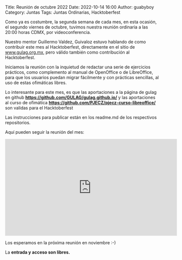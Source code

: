 Title: Reunión de octubre 2022
Date: 2022-10-14 16:00
Author: guabyboy
Category: Juntas
Tags: Juntas Ordinarias, Hacktoberfest

Como ya es costumbre, la segunda semana de cada mes, en esta ocasión, el segundo viernes de octubre, tuvimos nuestra reunión ordinaria a las 20:00 horas CDMX, por videoconferencia.

Nuestro mentor Guillermo Valdez, Guivaloz estuvo hablando de como contribuir este mes al Hacktoberfest, directamente en el sitio de www.gulag.org.mx, pero válido también como contribución al Hacktoberfest.

Iniciamos la reunión con la inquietud de redactar una serie de ejercicios prácticos, como complemento al manual de OpenOffice o de LibreOffice, para que los usuarios puedan migrar fácilmente y con prácticas sencillas, al uso de estas ofimáticas libres.

Lo interesante para este mes, es que las aportaciones a la página de gulag en github __https://github.com/GULAG/gulag.github.io/__ y las aportaciones al curso de ofimática __https://github.com/PJECZ/pjecz-curso-libreoffice/__ son validas para el Hacktoberfest

Las instrucciones para publicar están en los readme.md de los respectivos repositorios.
 
Aquí pueden seguir la reunión del mes:

<iframe width="560" height="315" src="https://www.youtube.com/embed/-x35V1x9eOw" title="YouTube video player" frameborder="0" allow="accelerometer; autoplay; clipboard-write; encrypted-media; gyroscope; picture-in-picture" allowfullscreen></iframe>


Los esperamos en la próxima reunión en noviembre :-)

 La __entrada y acceso son libres.__

